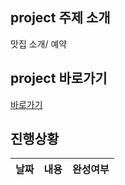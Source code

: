 ## project 주제 소개
맛집 소개/ 예약

## project 바로가기
[바로가기](https://github.com/nannanyeee/nannanyeee.github.io)

## 진행상황
|날짜|내용|완성여부|
|:---|:---:|---:|


